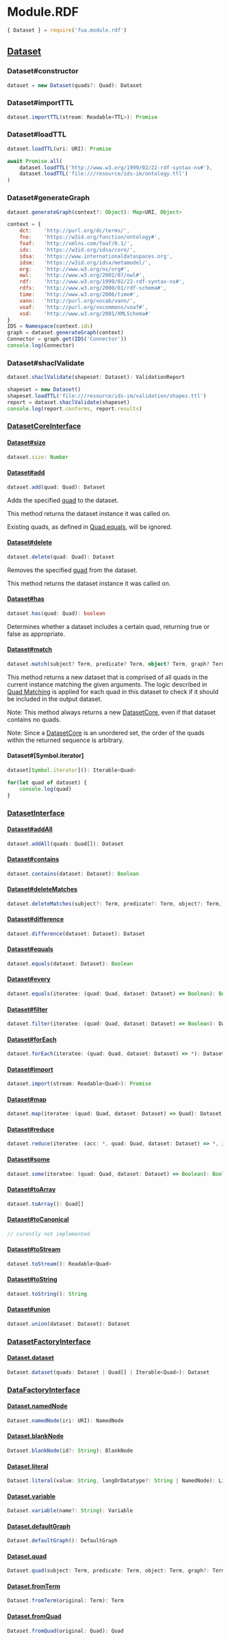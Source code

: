 # Module.RDF

<!-- TODO: write the second half of the Dataset specification -->
<!-- TODO: what about https://rdf.js.org/dataset-spec/#issue-container-generatedID-0 ? -->

```typescript
{ Dataset } = require('fua.module.rdf')
```

## [Dataset](https://rdf.js.org/dataset-spec/)

### Dataset#constructor

```typescript
dataset = new Dataset(quads?: Quad): Dataset
```

### Dataset#importTTL

```typescript
dataset.importTTL(stream: Readable<TTL>): Promise
```

### Dataset#loadTTL

```typescript
dataset.loadTTL(uri: URI): Promise
```

```javascript
await Promise.all(
    dataset.loadTTL('http://www.w3.org/1999/02/22-rdf-syntax-ns#'),
    dataset.loadTTL('file:///resource/ids-im/ontology.ttl')
)
```

### Dataset#generateGraph

```typescript
dataset.generateGraph(context?: Object): Map<URI, Object>
```

```javascript
context = {
    dct:    'http://purl.org/dc/terms/',
    fno:    'https://w3id.org/function/ontology#',
    foaf:   'http://xmlns.com/foaf/0.1/',
    ids:    'https://w3id.org/idsa/core/',
    idsa:   'https://www.internationaldataspaces.org',
    idsm:   'https://w3id.org/idsa/metamodel/',
    org:    'http://www.w3.org/ns/org#',
    owl:    'http://www.w3.org/2002/07/owl#',
    rdf:    'http://www.w3.org/1999/02/22-rdf-syntax-ns#',
    rdfs:   'http://www.w3.org/2000/01/rdf-schema#',
    time:   'http://www.w3.org/2006/time#',
    vann:   'http://purl.org/vocab/vann/',
    voaf:   'http://purl.org/vocommons/voaf#',
    xsd:    'http://www.w3.org/2001/XMLSchema#'
}
IDS = Namespace(context.ids)
graph = dataset.generateGraph(context)
Connector = graph.get(IDS('Connector'))
console.log(Connector)
```

### Dataset#shaclValidate

```typescript
dataset.shaclValidate(shapeset: Dataset): ValidationReport
```

```javascript
shapeset = new Dataset()
shapeset.loadTTL('file:///resource/ids-im/validation/shapes.ttl')
report = dataset.shaclValidate(shapeset)
console.log(report.conforms, report.results)
```

### [DatasetCoreInterface](https://rdf.js.org/dataset-spec/#dfn-datasetcore)

#### [Dataset#size](https://rdf.js.org/dataset-spec/#dfn-size)

```typescript
dataset.size: Number
```

#### [Dataset#add](https://rdf.js.org/dataset-spec/#dfn-add)

```typescript
dataset.add(quad: Quad): Dataset
```

Adds the specified [quad](https://rdf.js.org/data-model-spec/#quad-interface) to the dataset.

This method returns the dataset instance it was called on.

Existing quads, as defined in [Quad.equals](https://rdf.js.org/data-model-spec/#dfn-equals), will be ignored.

#### [Dataset#delete](https://rdf.js.org/dataset-spec/#dfn-delete)

```typescript
dataset.delete(quad: Quad): Dataset
```

Removes the specified [quad](https://rdf.js.org/data-model-spec/#quad-interface) from the dataset.

This method returns the dataset instance it was called on.

#### [Dataset#has](https://rdf.js.org/dataset-spec/#dfn-has)

```typescript
dataset.has(quad: Quad): boolean
```

Determines whether a dataset includes a certain quad, returning true or false as appropriate.

#### [Dataset#match](https://rdf.js.org/dataset-spec/#dfn-match)

```typescript
dataset.match(subject? Term, predicate? Term, object? Term, graph? Term): Dataset
```

This method returns a new dataset that is comprised of all quads in the current instance matching the given arguments. The logic described in [Quad Matching](https://rdf.js.org/dataset-spec/#quad-matching) is applied for each quad in this dataset to check if it should be included in the output dataset.

Note: This method always returns a new [DatasetCore](https://rdf.js.org/dataset-spec/#dfn-datasetcore), even if that dataset contains no quads.

Note: Since a [DatasetCore](https://rdf.js.org/dataset-spec/#dfn-datasetcore) is an unordered set, the order of the quads within the returned sequence is arbitrary.

#### Dataset#[Symbol.iterator]

```typescript
dataset[Symbol.iterator](): Iterable<Quad>
```

```javascript
for(let quad of dataset) {
    console.log(quad)
}
```

### [DatasetInterface](https://rdf.js.org/dataset-spec/#dfn-dataset)

#### [Dataset#addAll](https://rdf.js.org/dataset-spec/#dfn-addall)

```typescript
dataset.addAll(quads: Quad[]): Dataset
```

#### [Dataset#contains](https://rdf.js.org/dataset-spec/#dfn-contains)

```typescript
dataset.contains(dataset: Dataset): Boolean
```

#### [Dataset#deleteMatches](https://rdf.js.org/dataset-spec/#dfn-deletematches)

```typescript
dataset.deleteMatches(subject?: Term, predicate?: Term, object?: Term, graph?: Term): Dataset
```

#### [Dataset#difference](https://rdf.js.org/dataset-spec/#dfn-difference)

```typescript
dataset.difference(dataset: Dataset): Dataset
```

#### [Dataset#equals](https://rdf.js.org/dataset-spec/#dfn-equals)

```typescript
dataset.equals(dataset: Dataset): Boolean
```

#### [Dataset#every](https://rdf.js.org/dataset-spec/#dfn-every)

```typescript
dataset.equals(iteratee: (quad: Quad, dataset: Dataset) => Boolean): Boolean
```

#### [Dataset#filter](https://rdf.js.org/dataset-spec/#dfn-filter)

```typescript
dataset.filter(iteratee: (quad: Quad, dataset: Dataset) => Boolean): Dataset
```

#### [Dataset#forEach](https://rdf.js.org/dataset-spec/#dfn-foreach)

```typescript
dataset.forEach(iteratee: (quad: Quad, dataset: Dataset) => *): Dataset
```

#### [Dataset#import](https://rdf.js.org/dataset-spec/#dfn-import)

```typescript
dataset.import(stream: Readable<Quad>): Promise
```

#### [Dataset#map](https://rdf.js.org/dataset-spec/#dfn-map)

```typescript
dataset.map(iteratee: (quad: Quad, dataset: Dataset) => Quad): Dataset
```

#### [Dataset#reduce](https://rdf.js.org/dataset-spec/#dfn-reduce)

```typescript
dataset.reduce(iteratee: (acc: *, quad: Quad, dataset: Dataset) => *, initialValue?: *): *
```

#### [Dataset#some](https://rdf.js.org/dataset-spec/#dfn-some)

```typescript
dataset.some(iteratee: (quad: Quad, dataset: Dataset) => Boolean): Boolean
```

#### [Dataset#toArray](https://rdf.js.org/dataset-spec/#dfn-toarray)

```typescript
dataset.toArray(): Quad[]
```

#### [Dataset#toCanonical](https://rdf.js.org/dataset-spec/#dfn-tocanonical)

```typescript
// curently not implemented
```

#### [Dataset#toStream](https://rdf.js.org/dataset-spec/#dfn-tostream)

```typescript
dataset.toStream(): Readable<Quad>
```

#### [Dataset#toString](https://rdf.js.org/dataset-spec/#dfn-tostring)

```typescript
dataset.toString(): String
```

#### [Dataset#union](https://rdf.js.org/dataset-spec/#dfn-union)

```typescript
dataset.union(dataset: Dataset): Dataset
```

### [DatasetFactoryInterface](https://rdf.js.org/dataset-spec/#dom-datasetfactory)

#### [Dataset.dataset](https://rdf.js.org/dataset-spec/#dom-datasetfactory-dataset)

```typescript
Dataset.dataset(quads: Dataset | Quad[] | Iterable<Quad>): Dataset
```

### [DataFactoryInterface](https://rdf.js.org/data-model-spec/#dfn-datafactory)

#### [Dataset.namedNode](https://rdf.js.org/data-model-spec/#dfn-namednode)

```typescript
Dataset.namedNode(iri: URI): NamedNode
```

#### [Dataset.blankNode](https://rdf.js.org/data-model-spec/#dfn-blanknode)

```typescript
Dataset.blankNode(id?: String): BlankNode
```

#### [Dataset.literal](https://rdf.js.org/data-model-spec/#dfn-literal)

```typescript
Dataset.literal(value: String, langOrDatatype?: String | NamedNode): Literal
```

#### [Dataset.variable](https://rdf.js.org/data-model-spec/#dfn-variable)

```typescript
Dataset.variable(name?: String): Variable
```

#### [Dataset.defaultGraph](https://rdf.js.org/data-model-spec/#dfn-defaultgraph)

```typescript
Dataset.defaultGraph(): DefaultGraph
```

#### [Dataset.quad](https://rdf.js.org/data-model-spec/#dfn-quad-0)

```typescript
Dataset.quad(subject: Term, predicate: Term, object: Term, graph?: Term): Quad
```

#### [Dataset.fromTerm](https://rdf.js.org/data-model-spec/#dfn-fromterm)

```typescript
Dataset.fromTerm(original: Term): Term
```

#### [Dataset.fromQuad](https://rdf.js.org/data-model-spec/#dfn-fromquad)

```typescript
Dataset.fromQuad(original: Quad): Quad
```
